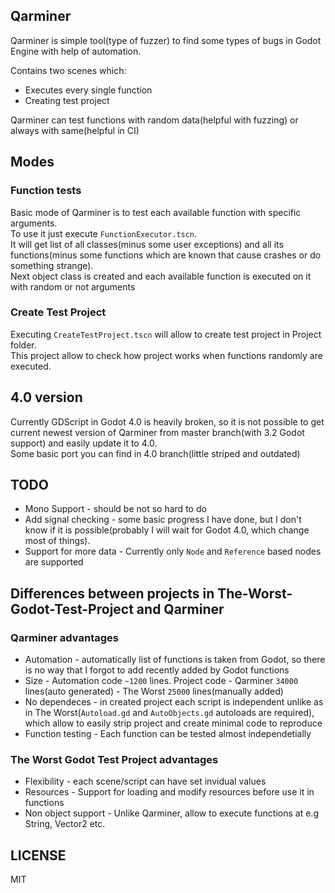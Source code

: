 ## Qarminer
Qarminer is simple tool(type of fuzzer) to find some types of bugs in Godot Engine with help of automation.

Contains two scenes which:
- Executes every single function
- Creating test project

Qarminer can test functions with random data(helpful with fuzzing) or always with same(helpful in CI)

## Modes
### Function tests
Basic mode of Qarminer is to test each available function with specific arguments.  
To use it just execute `FunctionExecutor.tscn`.  
It will get list of all classes(minus some user exceptions) and all its functions(minus some functions which are known that cause crashes or do something strange).  
Next object class is created and each available function is executed on it with random or not arguments

### Create Test Project
Executing `CreateTestProject.tscn` will allow to create test project in Project folder.  
This project allow to check how project works when functions randomly are executed.

## 4.0 version
Currently GDScript in Godot 4.0 is heavily broken, so it is not possible to get current newest version of Qarminer from master branch(with 3.2 Godot support) and easily update it to 4.0.  
Some basic port you can find in 4.0 branch(little striped and outdated)

## TODO
- Mono Support - should be not so hard to do
- Add signal checking - some basic progress I have done, but I don't know if it is possible(probably I will wait for Godot 4.0, which change most of things).
- Support for more data - Currently only `Node` and `Reference` based nodes are supported

## Differences between projects in The-Worst-Godot-Test-Project and Qarminer
### Qarminer advantages
- Automation - automatically list of functions is taken from Godot, so there is no way that I forgot to add recently added by Godot functions
- Size - Automation code `~1200` lines. Project code - Qarminer `34000` lines(auto generated) - The Worst `25000` lines(manually added)
- No dependeces - in created project each script is independent unlike as in The Worst(`Autoload.gd` and `AutoObjects.gd` autoloads are required), which allow to easily strip project and create minimal code to reproduce
- Function testing - Each function can be tested almost independetially

### The Worst Godot Test Project advantages
- Flexibility - each scene/script can have set invidual values
- Resources - Support for loading and modify resources before use it in functions
- Non object support - Unlike Qarminer, allow to execute functions at e.g String, Vector2 etc.

## LICENSE
MIT
